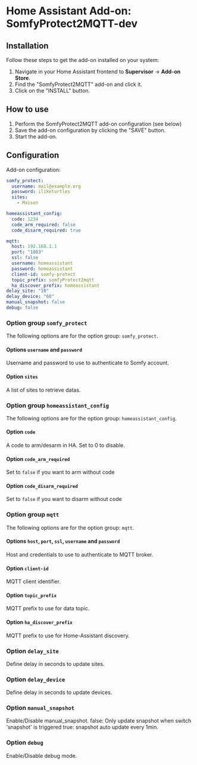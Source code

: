 # Home Assistant Add-on: SomfyProtect2MQTT-dev

## Installation

Follow these steps to get the add-on installed on your system:

1. Navigate in your Home Assistant frontend to **Supervisor** -> **Add-on Store**.
2. Find the "SomfyProtect2MQTT" add-on and click it.
3. Click on the "INSTALL" button.

## How to use

1. Perform the SomfyProtect2MQTT add-on configuration (see below)
2. Save the add-on configuration by clicking the "SAVE" button.
3. Start the add-on.

## Configuration

Add-on configuration:

```yaml
somfy_protect:
  username: mail@example.org
  password: iliketurtles
  sites:
    - Maison

homeassistant_config:
  code: 1234
  code_arm_required: false
  code_disarm_required: true

mqtt:
  host: 192.168.1.1
  port: "1883"
  ssl: false
  username: homeassistant
  password: homeassistant
  client-id: somfy-protect
  topic_prefix: somfyProtect2mqtt
  ha_discover_prefix: homeassistant
delay_site: "10"
delay_device: "60"
manual_snapshot: false
debug: false
```

### Option group `somfy_protect`

The following options are for the option group: `somfy_protect`.

#### Options `username` and `password`

Username and password to use to authenticate to Somfy account.

#### Option `sites`

A list of sites to retrieve datas.

### Option group `homeassistant_config`

The following options are for the option group: `homeassistant_config`.

#### Option `code`

A code to arm/desarm in HA. Set to 0 to disable.

#### Option `code_arm_required`

Set to `false` if you want to arm without code

#### Option `code_disarm_required`

Set to `false` if you want to disarm without code

### Option group `mqtt`

The following options are for the option group: `mqtt`.

#### Options `host`, `port`, `ssl`, `username` and `password`

Host and credentials to use to authenticate to MQTT broker.

#### Option `client-id`

MQTT client identifier.

#### Option `topic_prefix`

MQTT prefix to use for data topic.

#### Option `ha_discover_prefix`

MQTT prefix to use for Home-Assistant discovery.

### Option `delay_site`

Define delay in seconds to update sites.

### Option `delay_device`

Define delay in seconds to update devices.

### Option `manual_snapshot`

Enable/Disable manual_snapshot.
false: Only update snapshot when switch 'snapshot' is triggered
true: snapshot auto update every 1min.

### Option `debug`

Enable/Disable debug mode.
